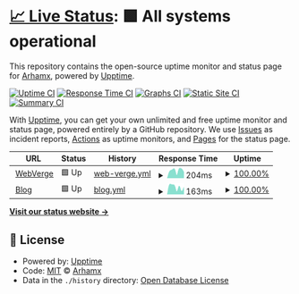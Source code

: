 # [📈 Live Status](https://demo.upptime.js.org): <!--live status--> **🟩 All systems operational**

This repository contains the open-source uptime monitor and status page for [Arhamx](https://demo.upptime.js.org), powered by [Upptime](https://github.com/upptime/upptime).

[![Uptime CI](https://github.com/Arhamx/upptime/workflows/Uptime%20CI/badge.svg)](https://github.com/Arhamx/upptime/actions?query=workflow%3A%22Uptime+CI%22)
[![Response Time CI](https://github.com/Arhamx/upptime/workflows/Response%20Time%20CI/badge.svg)](https://github.com/Arhamx/upptime/actions?query=workflow%3A%22Response+Time+CI%22)
[![Graphs CI](https://github.com/Arhamx/upptime/workflows/Graphs%20CI/badge.svg)](https://github.com/Arhamx/upptime/actions?query=workflow%3A%22Graphs+CI%22)
[![Static Site CI](https://github.com/Arhamx/upptime/workflows/Static%20Site%20CI/badge.svg)](https://github.com/Arhamx/upptime/actions?query=workflow%3A%22Static+Site+CI%22)
[![Summary CI](https://github.com/Arhamx/upptime/workflows/Summary%20CI/badge.svg)](https://github.com/Arhamx/upptime/actions?query=workflow%3A%22Summary+CI%22)

With [Upptime](https://upptime.js.org), you can get your own unlimited and free uptime monitor and status page, powered entirely by a GitHub repository. We use [Issues](https://github.com/Arhamx/upptime/issues) as incident reports, [Actions](https://github.com/Arhamx/upptime/actions) as uptime monitors, and [Pages](https://demo.upptime.js.org) for the status page.

<!--start: status pages-->
<!-- This summary is generated by Upptime (https://github.com/upptime/upptime) -->
<!-- Do not edit this manually, your changes will be overwritten -->
<!-- prettier-ignore -->
| URL | Status | History | Response Time | Uptime |
| --- | ------ | ------- | ------------- | ------ |
| <img alt="" src="https://icons.duckduckgo.com/ip3/webverge.io.ico" height="13"> [WebVerge](https://webverge.io) | 🟩 Up | [web-verge.yml](https://github.com/Arhamx/upptime/commits/HEAD/history/web-verge.yml) | <details><summary><img alt="Response time graph" src="./graphs/web-verge/response-time-week.png" height="20"> 204ms</summary><br><a href="https://Arhamx.github.io/upptime/history/web-verge"><img alt="Response time 732" src="https://img.shields.io/endpoint?url=https%3A%2F%2Fraw.githubusercontent.com%2FArhamx%2Fupptime%2FHEAD%2Fapi%2Fweb-verge%2Fresponse-time.json"></a><br><a href="https://Arhamx.github.io/upptime/history/web-verge"><img alt="24-hour response time 164" src="https://img.shields.io/endpoint?url=https%3A%2F%2Fraw.githubusercontent.com%2FArhamx%2Fupptime%2FHEAD%2Fapi%2Fweb-verge%2Fresponse-time-day.json"></a><br><a href="https://Arhamx.github.io/upptime/history/web-verge"><img alt="7-day response time 204" src="https://img.shields.io/endpoint?url=https%3A%2F%2Fraw.githubusercontent.com%2FArhamx%2Fupptime%2FHEAD%2Fapi%2Fweb-verge%2Fresponse-time-week.json"></a><br><a href="https://Arhamx.github.io/upptime/history/web-verge"><img alt="30-day response time 781" src="https://img.shields.io/endpoint?url=https%3A%2F%2Fraw.githubusercontent.com%2FArhamx%2Fupptime%2FHEAD%2Fapi%2Fweb-verge%2Fresponse-time-month.json"></a><br><a href="https://Arhamx.github.io/upptime/history/web-verge"><img alt="1-year response time 704" src="https://img.shields.io/endpoint?url=https%3A%2F%2Fraw.githubusercontent.com%2FArhamx%2Fupptime%2FHEAD%2Fapi%2Fweb-verge%2Fresponse-time-year.json"></a></details> | <details><summary><a href="https://Arhamx.github.io/upptime/history/web-verge">100.00%</a></summary><a href="https://Arhamx.github.io/upptime/history/web-verge"><img alt="All-time uptime 99.96%" src="https://img.shields.io/endpoint?url=https%3A%2F%2Fraw.githubusercontent.com%2FArhamx%2Fupptime%2FHEAD%2Fapi%2Fweb-verge%2Fuptime.json"></a><br><a href="https://Arhamx.github.io/upptime/history/web-verge"><img alt="24-hour uptime 100.00%" src="https://img.shields.io/endpoint?url=https%3A%2F%2Fraw.githubusercontent.com%2FArhamx%2Fupptime%2FHEAD%2Fapi%2Fweb-verge%2Fuptime-day.json"></a><br><a href="https://Arhamx.github.io/upptime/history/web-verge"><img alt="7-day uptime 100.00%" src="https://img.shields.io/endpoint?url=https%3A%2F%2Fraw.githubusercontent.com%2FArhamx%2Fupptime%2FHEAD%2Fapi%2Fweb-verge%2Fuptime-week.json"></a><br><a href="https://Arhamx.github.io/upptime/history/web-verge"><img alt="30-day uptime 100.00%" src="https://img.shields.io/endpoint?url=https%3A%2F%2Fraw.githubusercontent.com%2FArhamx%2Fupptime%2FHEAD%2Fapi%2Fweb-verge%2Fuptime-month.json"></a><br><a href="https://Arhamx.github.io/upptime/history/web-verge"><img alt="1-year uptime 100.00%" src="https://img.shields.io/endpoint?url=https%3A%2F%2Fraw.githubusercontent.com%2FArhamx%2Fupptime%2FHEAD%2Fapi%2Fweb-verge%2Fuptime-year.json"></a></details>
| <img alt="" src="https://icons.duckduckgo.com/ip3/blog.webverge.io.ico" height="13"> [Blog](https://blog.webverge.io) | 🟩 Up | [blog.yml](https://github.com/Arhamx/upptime/commits/HEAD/history/blog.yml) | <details><summary><img alt="Response time graph" src="./graphs/blog/response-time-week.png" height="20"> 163ms</summary><br><a href="https://Arhamx.github.io/upptime/history/blog"><img alt="Response time 366" src="https://img.shields.io/endpoint?url=https%3A%2F%2Fraw.githubusercontent.com%2FArhamx%2Fupptime%2FHEAD%2Fapi%2Fblog%2Fresponse-time.json"></a><br><a href="https://Arhamx.github.io/upptime/history/blog"><img alt="24-hour response time 162" src="https://img.shields.io/endpoint?url=https%3A%2F%2Fraw.githubusercontent.com%2FArhamx%2Fupptime%2FHEAD%2Fapi%2Fblog%2Fresponse-time-day.json"></a><br><a href="https://Arhamx.github.io/upptime/history/blog"><img alt="7-day response time 163" src="https://img.shields.io/endpoint?url=https%3A%2F%2Fraw.githubusercontent.com%2FArhamx%2Fupptime%2FHEAD%2Fapi%2Fblog%2Fresponse-time-week.json"></a><br><a href="https://Arhamx.github.io/upptime/history/blog"><img alt="30-day response time 202" src="https://img.shields.io/endpoint?url=https%3A%2F%2Fraw.githubusercontent.com%2FArhamx%2Fupptime%2FHEAD%2Fapi%2Fblog%2Fresponse-time-month.json"></a><br><a href="https://Arhamx.github.io/upptime/history/blog"><img alt="1-year response time 366" src="https://img.shields.io/endpoint?url=https%3A%2F%2Fraw.githubusercontent.com%2FArhamx%2Fupptime%2FHEAD%2Fapi%2Fblog%2Fresponse-time-year.json"></a></details> | <details><summary><a href="https://Arhamx.github.io/upptime/history/blog">100.00%</a></summary><a href="https://Arhamx.github.io/upptime/history/blog"><img alt="All-time uptime 99.84%" src="https://img.shields.io/endpoint?url=https%3A%2F%2Fraw.githubusercontent.com%2FArhamx%2Fupptime%2FHEAD%2Fapi%2Fblog%2Fuptime.json"></a><br><a href="https://Arhamx.github.io/upptime/history/blog"><img alt="24-hour uptime 100.00%" src="https://img.shields.io/endpoint?url=https%3A%2F%2Fraw.githubusercontent.com%2FArhamx%2Fupptime%2FHEAD%2Fapi%2Fblog%2Fuptime-day.json"></a><br><a href="https://Arhamx.github.io/upptime/history/blog"><img alt="7-day uptime 100.00%" src="https://img.shields.io/endpoint?url=https%3A%2F%2Fraw.githubusercontent.com%2FArhamx%2Fupptime%2FHEAD%2Fapi%2Fblog%2Fuptime-week.json"></a><br><a href="https://Arhamx.github.io/upptime/history/blog"><img alt="30-day uptime 100.00%" src="https://img.shields.io/endpoint?url=https%3A%2F%2Fraw.githubusercontent.com%2FArhamx%2Fupptime%2FHEAD%2Fapi%2Fblog%2Fuptime-month.json"></a><br><a href="https://Arhamx.github.io/upptime/history/blog"><img alt="1-year uptime 100.00%" src="https://img.shields.io/endpoint?url=https%3A%2F%2Fraw.githubusercontent.com%2FArhamx%2Fupptime%2FHEAD%2Fapi%2Fblog%2Fuptime-year.json"></a></details>

<!--end: status pages-->

[**Visit our status website →**](https://demo.upptime.js.org)

## 📄 License

- Powered by: [Upptime](https://github.com/upptime/upptime)
- Code: [MIT](./LICENSE) © [Arhamx](https://demo.upptime.js.org)
- Data in the `./history` directory: [Open Database License](https://opendatacommons.org/licenses/odbl/1-0/)
